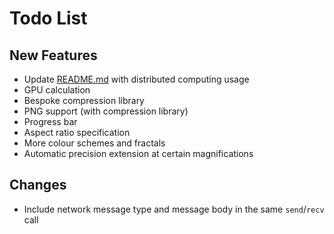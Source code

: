 # Todo List

## New Features
- Update [README.md](README.md) with distributed computing usage
- GPU calculation
- Bespoke compression library
- PNG support (with compression library)
- Progress bar
- Aspect ratio specification
- More colour schemes and fractals
- Automatic precision extension at certain magnifications

## Changes
- Include network message type and message body in the same `send`/`recv` call